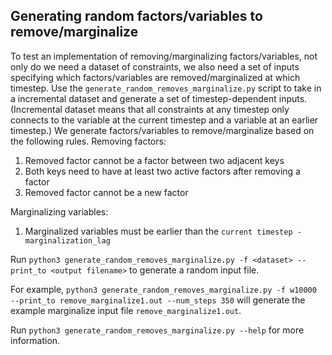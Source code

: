 Generating random factors/variables to remove/marginalize
---------------------------------------------------------

To test an implementation of removing/marginalizing factors/variables, not only do we need a dataset of constraints, we also need a set of inputs specifying which factors/variables are removed/marginalized at which timestep. Use the  `generate_random_removes_marginalize.py` script to take in a incremental dataset and generate a set of timestep-dependent inputs. (Incremental dataset means that all constraints at any timestep only connects to the variable at the current timestep and a variable at an earlier timestep.) We generate factors/variables to remove/marginalize based on the following rules.
Removing factors:
1) Removed factor cannot be a factor between two adjacent keys
2) Both keys need to have at least two active factors after removing a factor
3) Removed factor cannot be a new factor

Marginalizing variables:
1) Marginalized variables must be earlier than the `current timestep - marginalization_lag`

Run `python3 generate_random_removes_marginalize.py -f <dataset> --print_to <output filename>` to generate a random input file.

For example, `python3 generate_random_removes_marginalize.py -f w10000 --print_to remove_marginalize1.out --num_steps 350` will generate the example marginalize input file `remove_marginalize1.out`.

Run `python3 generate_random_removes_marginalize.py --help` for more information.
